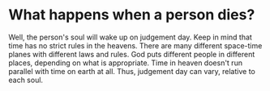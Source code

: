 
# What happens when a person dies?
Well, the person's soul will wake up on judgement day. Keep in mind that time has no strict rules in the heavens. There are many different space-time planes with different laws and rules. God puts different people in different places, depending on what is appropriate. Time in heaven doesn't run parallel with time on earth at all. Thus, judgement day can vary, relative to each soul.


